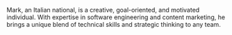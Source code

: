 Mark, an Italian national, is a creative, goal-oriented, and motivated individual. With expertise in software engineering and content marketing, he brings a unique blend of technical skills and strategic thinking to any team.